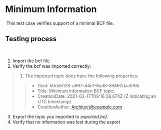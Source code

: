 # Minimum Information
​
This test case verifies support of a minimal BCF file.
​
## Testing process
​
1. Import the bcf file.
2. Verify the bcf was imported correctly:
> 1. The imported topic does have the following properties:
>> * Guid: b0ddb128-a997-44c1-8ad8-59492daa5f6b
>> * Title: Minimum information BCF topic.
>> * CreationDate: 2021-02-17T09:16:36.674Z (Z indicating an UTC timestamp)
>> * CreationAuthor: Architect@example.com
3. Export the topic you imported to _exported.bcf_.
4. Verify that no information was lost during the export
